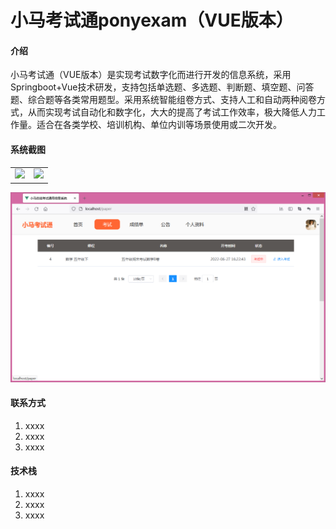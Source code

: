# 小马考试通ponyexam（VUE版本）

#### 介绍
小马考试通（VUE版本）是实现考试数字化而进行开发的信息系统，采用Springboot+Vue技术研发，支持包括单选题、多选题、判断题、填空题、问答题、综合题等各类常用题型。采用系统智能组卷方式、支持人工和自动两种阅卷方式，从而实现考试自动化和数字化，大大的提高了考试工作效率，极大降低人力工作量。适合在各类学校、培训机构、单位内训等场景使用或二次开发。

#### 系统截图
<table>
    <tr>
        <td><img src="https://www.mindskip.net/style/git/images/student/1.png"/></td>
        <td><img src="https://www.mindskip.net/style/git/images/student/2.png"/></td>
    </tr>
</table>

![输入图片说明](files/feature-1.png)


#### 联系方式

1.  xxxx
2.  xxxx
3.  xxxx

#### 技术栈

1.  xxxx
2.  xxxx
3.  xxxx


